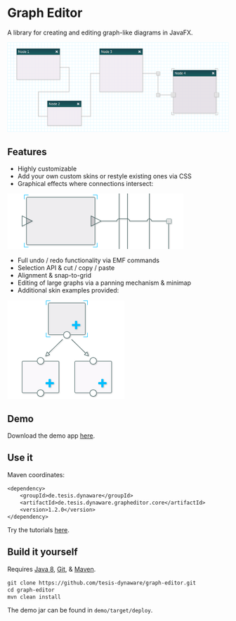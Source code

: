 Graph Editor
==========

A library for creating and editing graph-like diagrams in JavaFX.

![The graph editor with some custom skins.](screenshot.png)

## Features

+ Highly customizable
+ Add your own custom skins or restyle existing ones via CSS
+ Graphical effects where connections intersect:

![Examples of how intersections look in the graph editor demo.](intersectionExamples.png)

+ Full undo / redo functionality via EMF commands
+ Selection API & cut / copy / paste
+ Alignment & snap-to-grid
+ Editing of large graphs via a panning mechanism & minimap
+ Additional skin examples provided:

![Examples of skins provided with the graph editor demo.](skinExamples.png)

## Demo

Download the demo app [here](https://github.com/tesis-dynaware/graph-editor/releases).

## Use it

Maven coordinates:

    <dependency>
        <groupId>de.tesis.dynaware</groupId>
        <artifactId>de.tesis.dynaware.grapheditor.core</artifactId>
        <version>1.2.0</version>
    </dependency>

Try the tutorials [here](https://github.com/tesis-dynaware/graph-editor/wiki).

## Build it yourself

Requires [Java 8](http://www.oracle.com/technetwork/java/javase/downloads/index.html), [Git](http://git-scm.com/), & [Maven](http://maven.apache.org/).

    git clone https://github.com/tesis-dynaware/graph-editor.git
    cd graph-editor
    mvn clean install
    
The demo jar can be found in ```demo/target/deploy```.
